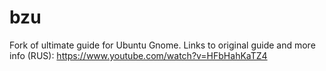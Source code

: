 # bzu
Fork of ultimate guide for Ubuntu Gnome. Links to original guide and more info (RUS): https://www.youtube.com/watch?v=HFbHahKaTZ4
